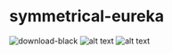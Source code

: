 # symmetrical-eureka
![download-black](https://user-images.githubusercontent.com/125158735/218341850-f0e9aacb-a069-47c6-9cbc-1ca0f8cff3d7.png)
![alt text]([http://url/to/img.png](https://www.mediafire.com))
![alt text](https://github.com/[username]/[reponame]/blob/[branch]/image.jpg?raw=true)
